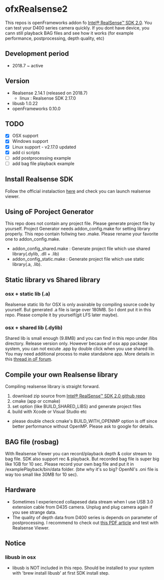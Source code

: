 # ofxRealsense2
This repos is openFrameworks addon fo [Intel® RealSense™ SDK 2.0](https://github.com/IntelRealSense/librealsense). You can test your D400 series camera quickly. If you dont have device, you cann still playback BAG files and see how it works (for example performance, postprocessing, depth quality, etc)

## Development period
- 2018.7 ~ active

## Version
- Realsense 2.14.1 (released on 2018.7)
	- linux : Realsense SDK 2.17.0
- libusb 1.0.22
- openFrameworks 0.10.0

## TODO
- [x] OSX support
- [x] Windows support
- [x] Linux support	- v2.17.0 updated
- [x] add ci scripts
- [ ] add postprocessing example
- [ ] add bag file playback example

## Install Realsense SDK
Follow the official instalaction [here](https://realsense.intel.com/sdk-2/) and check you can launch realsense viewer.

## Using oF Poroject Generator

This repo does not contain any project file. Please generate project file by yourself.
Project Generator needs addon_config.make for setting library properly. This repo contain follwing two .make. Please rename your favorite one to addon_config.make.

- addon_config_shared.make : Generate project file which use shared library(.dylib, .dll + .lib)
- addon_config_static.make : Generate project file which use static library(.a, .lib). 

## Static library vs Shared library

### osx + static lib (.a)
Realsense static lib for OSX is only avairable by compiling source code by yourself.
But generated .a file is large over 180MB. So I dont put it in this repo. Please compile it by yourself(git LFS later maybe).

### osx + shared lib (.dylib)
Shared lib is small enough (9.8MB) and you can find in this repo under /libs directory. Release version only. However because of osx app package system, you can not excute .app by double click when you use shared lib. You may need additional process to make standalone app. More details in this [thread in oF forum](https://forum.openframeworks.cc/t/dynamic-libraries-for-osx-addon/19908/11
).

## Compile your own Realsense library
Compiling realsense library is straight forward.
1. download zip source from [Intel® RealSense™ SDK 2.0 github repo](https://github.com/IntelRealSense/librealsense)
2. cmake (app or ccmake)
3. set option (like BUILD_SHARED_LIBS) and generate project files
4. build with Xcode or Visual Studio etc
* please double check cmake's BUILD_WITH_OPENMP option is off since better performance without OpenMP. Please ask to google for details.

## BAG file (rosbag)
With Realsense Viewer you can record/playback depth & color stream to bag file. SDK also support rec & playback. But recorded bag file is super big like 1GB for 10 sec. Please record your own bag file and put it in /examplePlayback/bin/data folder. (btw why it's so big? OpenNI's .oni file is way too small like 30MB for 10 sec).

## Hardware
- Sometimes I experienced collapesed data stream when I use USB 3.0 extension cable from D435 camera.
Unplug and plug camera again if you see strange data.
- The quality of depth data from D400 series is depends on parameter of postprocessing. I recommend to check out [this PDF article](https://realsense.intel.com/wp-content/uploads/sites/63/BKM-For-Tuning-D435-and-D415-Cameras-Webinar_Rev3.pdf) and test with Realsense Viewer. 

## Notice
### libusb in osx
- libusb is NOT included in this repo. Should be installed to your system with 'brew install libusb' at first SDK install step.
